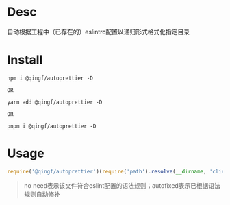 # Desc

自动根据工程中（已存在的）eslintrc配置以递归形式格式化指定目录

# Install

```shell
npm i @qingf/autoprettier -D

OR

yarn add @qingf/autoprettier -D

OR

pnpm i @qingf/autoprettier -D
```

# Usage


```js
require('@qingf/autoprettier')(require('path').resolve(__dirname, 'client/pages/pro'), /\.(js|jsx)$/)
```

> no need表示该文件符合eslint配置的语法规则；autofixed表示已根据语法规则自动修补
